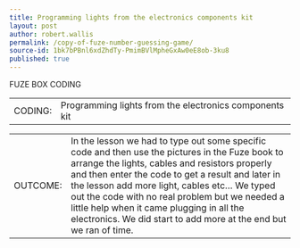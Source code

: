 ```yaml
---
title: Programming lights from the electronics components kit
layout: post
author: robert.wallis
permalink: /copy-of-fuze-number-guessing-game/
source-id: 1bk7bPBnl6xdZhdTy-PmimBVlMpheGxAw0eE8ob-3ku8
published: true
---
```

FUZE BOX CODING

<table>
  <tr>
    <td>CODING:</td>
    <td>Programming lights from the electronics components kit</td>
  </tr>
</table>


<table>
  <tr>
    <td>OUTCOME: </td>
    <td>In the lesson we had to type out some specific code and then use the pictures in the Fuze book to arrange the lights, cables and resistors properly and then enter the code to get a result and later in the lesson add more light, cables etc… We typed out the code with no real problem but we needed a little help when it came plugging in all the electronics. We did  start to add more at the end but we ran of time.</td>
  </tr>
</table>


